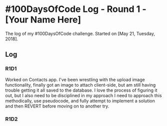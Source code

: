 # #100DaysOfCode Log - Round 1 - [Your Name Here]

The log of my #100DaysOfCode challenge. Started on [May 21, Tuesday, 2018].

## Log

### R1D1 
Worked on Contacts app. I've been wrestling with the upload image functionality, finally got an image to attach client-side, but am still having trouble getting it all saved to the database.
I love the process of figuring it out, but I also need to be disciplined in my approach
I need to approach this methodically, use pseudocode, and fully attempt to implement a solution and then REVERT before moving on to another try.

### R1D2
